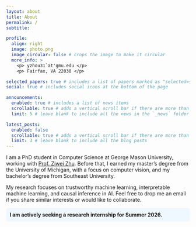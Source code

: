 ```yaml
---
layout: about
title: About
permalink: /
subtitle: 

profile:
  align: right
  image: photo.png
  image_circular: false # crops the image to make it circular
  more_info: >
    <p> yzhou31`at'gmu.edu </p>
    <p> Fairfax, VA 22030 </p>

selected_papers: true # includes a list of papers marked as "selected={true}"
social: true # includes social icons at the bottom of the page

announcements:
  enabled: true # includes a list of news items
  scrollable: true # adds a vertical scroll bar if there are more than 3 news items
  limit: 5 # leave blank to include all the news in the `_news` folder

latest_posts:
  enabled: false
  scrollable: true # adds a vertical scroll bar if there are more than 3 new posts items
  limit: 3 # leave blank to include all the blog posts
---
```

I am a PhD student in Computer Science at George Mason University, working with [Prof. Ziwei Zhu](https://zziwei.github.io/). Before that, I earned my master’s degree from the University of Michigan, with a focus on computer vision, and my bachelor’s degree from Southeast University.

My research focuses on trustworthy machine learning, interpretable machine learning, and causal inference in AI. Feel free to drop me an email if you share similar interests or would like to collaborate.

<div style="clear: right;">
  <div style="background-color: #f0f8ff;
              padding: 10px;
              border-radius: 5px;
              font-weight: bold;">
    I am actively seeking a research internship for Summer 2026.
  </div>
</div>


